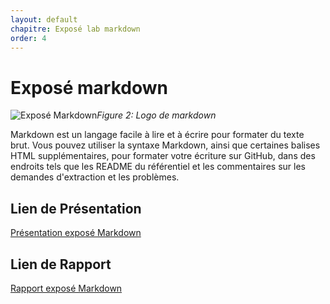 ```yaml
---
layout: default
chapitre: Exposé lab markdown
order: 4
---
```


# Exposé markdown
![Exposé Markdown](/lab-markdown/3.Exposé-markdown/images/Introduction.png)*Figure 2: Logo de markdown*

<!-- note -->
Markdown est un langage facile à lire et à écrire pour formater du texte brut. Vous pouvez utiliser la syntaxe Markdown, ainsi que certaines balises HTML supplémentaires, pour formater votre écriture sur GitHub, dans des endroits tels que les README du référentiel et les commentaires sur les demandes d'extraction et les problèmes. 

## Lien de Présentation
[Présentation exposé Markdown](/lab-markdown/3.Exposé-markdown/presentation.html)

## Lien de Rapport
[Rapport exposé Markdown](/lab-markdown/3.Exposé-markdown/rapport.html)
